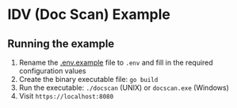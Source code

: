 # IDV (Doc Scan) Example

## Running the example

1. Rename the [.env.example](.env.example) file to `.env` and fill in the required configuration values
1. Create the binary executable file: `go build`
1. Run the executable: `./docscan` (UNIX) or `docscan.exe` (Windows)
1. Visit `https://localhost:8080`